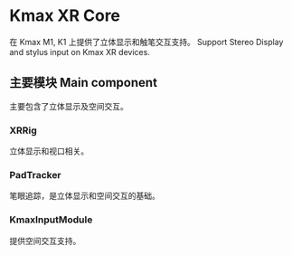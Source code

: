 ﻿# Kmax XR Core

在 Kmax M1, K1 上提供了立体显示和触笔交互支持。
Support Stereo Display and stylus input on Kmax XR devices.

## 主要模块 Main component

主要包含了立体显示及空间交互。

### XRRig

立体显示和视口相关。

### PadTracker

笔眼追踪，是立体显示和空间交互的基础。

### KmaxInputModule

提供空间交互支持。
